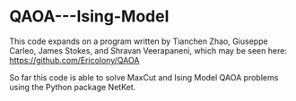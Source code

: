 # QAOA---Ising-Model

This code expands on a program written by Tianchen Zhao, Giuseppe Carleo, James Stokes, and Shravan Veerapaneni, which may be seen here: https://github.com/Ericolony/QAOA

So far this code is able to solve MaxCut and Ising Model QAOA problems using the Python package NetKet.